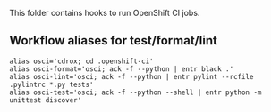 This folder contains hooks to run OpenShift CI jobs. 

## Workflow aliases for test/format/lint

```
alias osci='cdrox; cd .openshift-ci'
alias osci-format='osci; ack -f --python | entr black .'
alias osci-lint='osci; ack -f --python | entr pylint --rcfile .pylintrc *.py tests'
alias osci-test='osci; ack -f --python --shell | entr python -m unittest discover'
```
